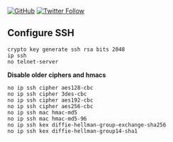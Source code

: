 <a href="https://mwhubbard.blogspot.com"><img alt="GitHub" src="https://img.shields.io/github/license/rikosintie/CookBook"></a>
<a href="https://twitter.com/rikosintie"><img alt="Twitter Follow" src="https://img.shields.io/twitter/follow/rikosintie?style=social"></a>


## Configure SSH

```
crypto key generate ssh rsa bits 2048
ip ssh
no telnet-server
```

**Disable older ciphers and hmacs**
```
no ip ssh cipher aes128-cbc
no ip ssh cipher 3des-cbc
no ip ssh cipher aes192-cbc
no ip ssh cipher aes256-cbc
no ip ssh mac hmac-md5
no ip ssh mac hmac-md5-96
no ip ssh kex diffie-hellman-group-exchange-sha256
no ip ssh kex diffie-hellman-group14-sha1
```
